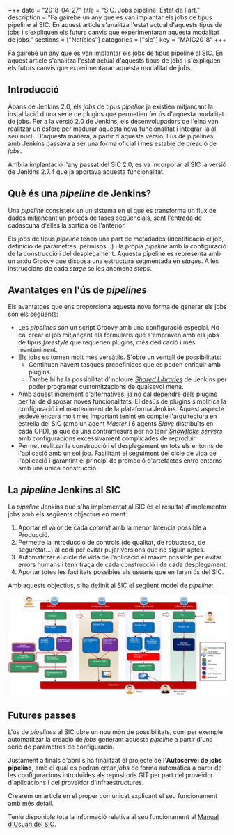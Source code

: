 +++
date        = "2018-04-27"
title       = "SIC. Jobs pipeline: Estat de l'art."
description = "Fa gairebé un any que es van implantar els jobs de tipus pipeline al SIC. En aquest article s'analitza l'estat actual d'aquests tipus de jobs i s'expliquen els futurs canvis que experimentaran aquesta modalitat de jobs."
sections    = ["Notícies"]
categories  = ["sic"]
key         = "MAIG2018"
+++

Fa gairebé un any que es van implantar els jobs de tipus pipeline al SIC. En aquest article s'analitza l'estat actual d'aquests tipus de jobs i s'expliquen els futurs canvis que experimentaran aquesta modalitat de jobs.

## Introducció

Abans de Jenkins 2.0, els _jobs_ de tipus _pipeline_ ja existien mitjançant la instal·lació d'una sèrie de plugins que permetien fer ús d'aquesta modalitat de jobs. Per a la versió 2.0 de Jenkins, els desenvolupadors de l'eina van realitzar un esforç per madurar aquesta nova funcionalitat i integrar-la al seu nucli. D'aquesta manera, a partir d'aquesta versió, l'ús de pipelines amb Jenkins passava a ser una forma oficial i més estable de creació de _jobs_.

Amb la implantació l'any passat del SIC 2.0, es va incorporar al SIC la versió de Jenkins 2.7.4 que ja aportava aquesta funcionalitat.

## Què és una _pipeline_ de Jenkins?

Una _pipeline_ consisteix en un sistema en el que es transforma un flux de dades mitjançant un procés de fases seqüencials, sent l'entrada de cadascuna d'elles la sortida de l'anterior.

Els jobs de tipus _pipeline_ tenen una part de metadades (identificació el job, definició de paràmetres, permisos...) i la pròpia _pipeline_ amb la configuració de la construcció i del desplegament. Aquesta pipeline es representa amb un arxiu Groovy que disposa una estructura segmentada en _stages_. A les instruccions de cada _stage_ se les anomena _steps_.

## Avantatges en l'ús de _pipelines_

Els avantatges que ens proporciona aquesta nova forma de generar els jobs són els següents:

* Les _pipelines_ són un script Groovy amb una configuració especial. No cal crear el job mitjançant els formularis que s'empraven amb els jobs de tipus _freestyle_ que requerien plugins, més dedicació i més manteniment.
* Els jobs es tornen molt més versàtils. S'obre un ventall de possibilitats:
	* Continuen havent tasques predefinides que es poden enriquir amb plugins.
	* També hi ha la possibilitat d'incloure _[Shared Libraries](https://jenkins.io/doc/book/pipeline/shared-libraries/)_ de Jenkins per poder programar customitzacions de qualsevol mena.
* Amb aquest increment d'alternatives, ja no cal dependre dels plugins per tal de disposar noves funcionalitats. El desús de plugins simplifica la configuració i el manteniment de la plataforma Jenkins. Aquest aspecte esdevé encara molt més important tenint en compte l'arquitectura en estrella del SIC (amb un agent _Master_ i 6 agents _Slave_ distribuïts en cada CPD), ja que és una contramesura per no tenir _[Snowflake servers](https://martinfowler.com/bliki/SnowflakeServer.html)_ amb configuracions excessivament complicades de reproduir.
* Permet realitzar la construcció i el desplegament en tots els entorns de l'aplicació amb un sol job. Facilitant el seguiment del cicle de vida de l'aplicació i garantint el principi de promoció d'artefactes entre entorns amb una única construcció.

## La _pipeline_ Jenkins al SIC

La _pipeline_ Jenkins que s'ha implementat al SIC és el resultat d'implementar jobs amb els següents objectius en ment:

1. Aportar el valor de cada _commit_ amb la menor latència possible a Producció.
2. Permetre la introducció de controls (de qualitat, de robustesa, de seguretat...) al codi per evitar pujar versions que no siguin aptes.
3. Automatitzar el cicle de vida de l'aplicació el màxim possible per evitar errors humans i tenir traça de cada construcció i de cada desplegament.
4. Aportar totes les facilitats possibles als usuaris que en faran ús del SIC.

Amb aquests objectius, s'ha definit al SIC el següent model de _pipeline_:

![Pipeline del SIC](/images/news/PipelineCTTI.png)

## Futures passes

L'ús de _pipelines_ al SIC obre un nou món de possibilitats, com per exemple automatitzar la creació de _jobs_ generant aquesta _pipeline_ a partir d'una sèrie de paràmetres de configuració.

Justament a finals d'abril s'ha finalitzat el projecte de l'**Autoservei de jobs pipeline**, amb el qual es podran crear _jobs_ de forma automàtica a partir de les configuracions introduïdes als repositoris GIT per part del proveïdor d'aplicacions i del proveïdor d'infraestructures.

Crearem un article en el proper comunicat explicant el seu funcionament amb més detall.

Teniu disponible tota la informació relativa al seu funcionament al [Manual d'Usuari del SIC](/related/sic/manual-usuari.pdf).

